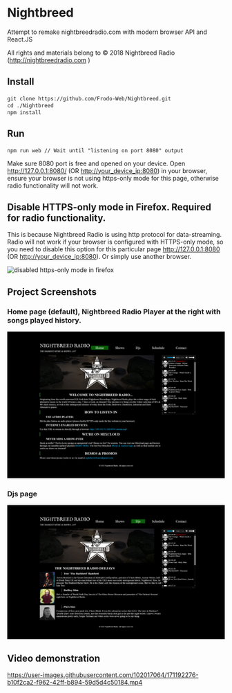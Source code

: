 # Nightbreed
Attempt to remake nightbreedradio.com with modern browser API and React.JS 

All rights and materials belong to © 2018 Nightbreed Radio (http://nightbreedradio.com )

## Install
````
git clone https://github.com/Frodo-Web/Nightbreed.git
cd ./Nightbreed
npm install
````
## Run
````
npm run web // Wait until "listening on port 8080" output
````
Make sure 8080 port is free and opened on your device.
Open http://127.0.0.1:8080/ (OR <http://your_device_ip:8080>) in your browser, ensure your browser is not using https-only mode for this page, otherwise radio functionality will not work.

## Disable HTTPS-only mode in Firefox. Required for radio functionality.
This is because Nightbreed Radio is using http protocol for data-streaming. Radio will not work if your browser is configured with HTTPS-only mode, so you need to disable this option for this particular page http://127.0.0.1:8080 (OR <http://your_device_ip:8080>). Or simply use another browser. <br>  

![disabled https-only mode in firefox](https://user-images.githubusercontent.com/102017064/171218360-5467cac9-09ee-4ef3-816a-5bc7352437a3.png)
## Project Screenshots
### Home page (default), Nightbreed Radio Player at the right with songs played history.
![Home Page](https://raw.githubusercontent.com/Frodo-Web/Nightbreed/main/project%20screenshots/Screenshot%202022-05-31%20at%2012-53-22%20Nightbreed%20Radio%20Join%20The%20Revolution%20Home%20page.png)
### Djs page
![Djs Page](https://raw.githubusercontent.com/Frodo-Web/Nightbreed/main/project%20screenshots/Screenshot%202022-05-31%20at%2012-50-03%20Nightbreed%20Radio%20Join%20The%20Revolution%20Djs%20page.png)
## Video demonstration
https://user-images.githubusercontent.com/102017064/171192276-b10f2ca2-f962-42ff-b894-59d5d4c50184.mp4

